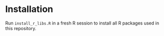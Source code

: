 # Installation

Run `install_r_libs.R` in a fresh R session to install all R packages used in this repository.